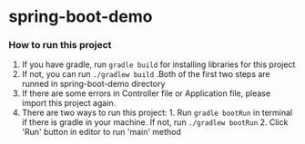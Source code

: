 # spring-boot-demo
### How to run this project
1. If you have gradle, run `gradle build` for installing libraries for this project
2. If not, you can run `./gradlew build` .Both of the first two steps are runned in spring-boot-demo directory
3. If there are some errors in Controller file or Application file, please import this project again.
4. There are two ways to run this project: 
        1. Run `gradle bootRun` in terminal if there is gradle in your machine. If not, run `./gradlew bootRun`
        2. Click 'Run' button in editor to run 'main' method
